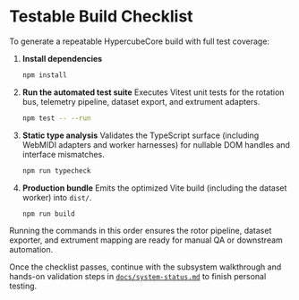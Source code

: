 # Testable Build Checklist

To generate a repeatable HypercubeCore build with full test coverage:

1. **Install dependencies**
   ```bash
   npm install
   ```
2. **Run the automated test suite**
   Executes Vitest unit tests for the rotation bus, telemetry pipeline, dataset export, and extrument adapters.
   ```bash
   npm test -- --run
   ```
3. **Static type analysis**
   Validates the TypeScript surface (including WebMIDI adapters and worker harnesses) for nullable DOM handles and interface mismatches.
   ```bash
   npm run typecheck
   ```
4. **Production bundle**
   Emits the optimized Vite build (including the dataset worker) into `dist/`.
   ```bash
   npm run build
   ```

Running the commands in this order ensures the rotor pipeline, dataset exporter, and extrument mapping are ready for manual QA or downstream automation.

Once the checklist passes, continue with the subsystem walkthrough and hands-on validation steps in [`docs/system-status.md`](./system-status.md) to finish personal testing.
